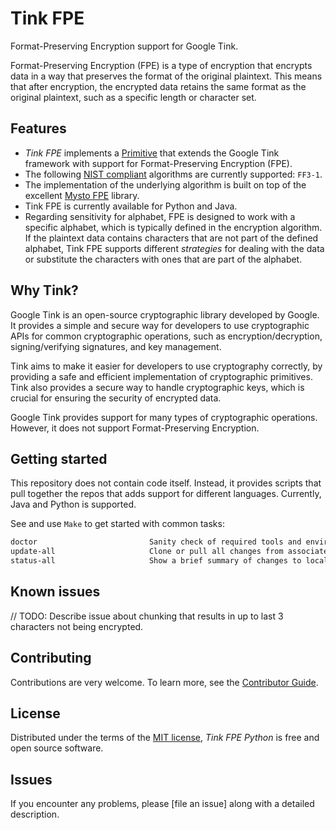 # Tink FPE

Format-Preserving Encryption support for Google Tink.

Format-Preserving Encryption (FPE) is a type of encryption that encrypts data in a way that preserves the format of the original plaintext. This means that after encryption, the encrypted data retains the same format as the original plaintext, such as a specific length or character set.

## Features

- _Tink FPE_ implements a [Primitive](https://developers.google.com/tink/glossary) that extends the Google Tink framework with support for Format-Preserving Encryption (FPE).
- The following [NIST compliant](https://nvlpubs.nist.gov/nistpubs/SpecialPublications/NIST.SP.800-38Gr1-draft.pdf) algorithms are currently supported: `FF3-1`.
- The implementation of the underlying algorithm is built on top of the excellent [Mysto FPE](https://github.com/mysto/python-fpe) library.
- Tink FPE is currently available for Python and Java.
- Regarding sensitivity for alphabet, FPE is designed to work with a specific alphabet, which is typically defined in the encryption algorithm. If the plaintext data contains characters that are not part of the defined alphabet, Tink FPE supports different _strategies_ for dealing with the data or substitute the characters with ones that are part of the alphabet.

## Why Tink?

Google Tink is an open-source cryptographic library developed by Google. It provides a simple and secure way for developers to use cryptographic APIs for common cryptographic operations, such as encryption/decryption, signing/verifying signatures, and key management.

Tink aims to make it easier for developers to use cryptography correctly, by providing a safe and efficient implementation of cryptographic primitives. Tink also provides a secure way to handle cryptographic keys, which is crucial for ensuring the security of encrypted data.

Google Tink provides support for many types of cryptographic operations. However, it does not support Format-Preserving Encryption.


## Getting started

This repository does not contain code itself. Instead, it provides scripts that pull together the repos that adds support for different languages. Currently, Java and Python is supported.

See and use `Make` to get started with common tasks:

```Makefile
doctor                         Sanity check of required tools and environment settings required for development
update-all                     Clone or pull all changes from associated repos
status-all                     Show a brief summary of changes to local repos
```

## Known issues

// TODO: Describe issue about chunking that results in up to last 3 characters not being encrypted.

## Contributing

Contributions are very welcome.
To learn more, see the [Contributor Guide].

## License

Distributed under the terms of the [MIT license][license],
_Tink FPE Python_ is free and open source software.

## Issues

If you encounter any problems,
please [file an issue] along with a detailed description.


<!-- github-only -->

[license]: https://github.com/statisticsnorway/tink-fpe/blob/main/LICENSE
[contributor guide]: https://github.com/statisticsnorway/tink-fpe/blob/main/CONTRIBUTING.md

